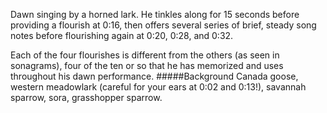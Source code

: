 Dawn singing by a horned lark. He tinkles along for 15 seconds before providing a flourish at 0:16, then offers several series of brief, steady song notes before flourishing again at 0:20, 0:28, and 0:32. 

Each of the four flourishes is different from the others (as seen in sonagrams), four of the ten or so that he has memorized and uses throughout his dawn performance. 
#####Background
Canada goose, western meadowlark (careful for your ears at 0:02 and 0:13!), savannah sparrow, sora, grasshopper sparrow.

